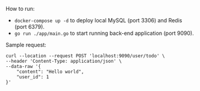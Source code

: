 
How to run:
- `docker-compose up -d` to deploy local MySQL (port 3306) and Redis (port 6379).
- `go run ./app/main.go` to start running back-end application (port 9090).

Sample request:
```
curl --location --request POST 'localhost:9090/user/todo' \
--header 'Content-Type: application/json' \
--data-raw '{
    "content": "Hello world",
    "user_id": 1
}'
```
